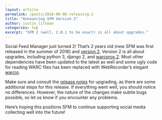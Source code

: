```yaml
---
layout: article
permalink: /posts/2018-08-08-releasing-2
title: "Announcing SFM Version 2"
author: justin_littman 
categories: top 
excerpt: "SFM 2 (well, 2.0.1 to be exact) is all about upgrades."
---
```


Social Feed Manager just turned 2! That’s 2 years old (new SFM was first released in the summer of 2016) and [version 2](https://github.com/gwu-libraries/sfm-docker/releases). Version 2 is all about upgrades, including python 3, django 2, and [warcprox 2](https://github.com/internetarchive/warcprox). Most other dependencies have been updated to the latest as well and some ugly code for reading WARC files has been replaced with WebRecorder’s elegant [warcio](https://github.com/webrecorder/warcio).

Make sure and consult the [release notes](https://github.com/gwu-libraries/sfm-docker/releases/tag/2.0.0) for upgrading, as there are some additional steps for this release. If everything went well, you should notice no differences. However, the nature of the changes make subtle bugs possible, so let us know if you encounter any problems.

Here’s hoping this positions SFM to continue supporting social media collecting well into the future!
